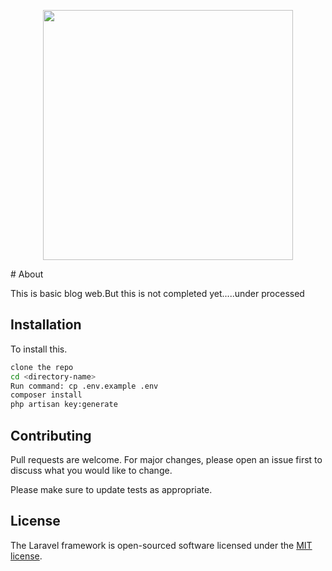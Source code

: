 <p align="center"><img src="https://res.cloudinary.com/dtfbvvkyp/image/upload/v1566331377/laravel-logolockup-cmyk-red.svg" width="400"></p>
# About

This is basic blog web.But this is not completed yet.....under processed

## Installation

To install this.

```bash
clone the repo
cd <directory-name>
Run command: cp .env.example .env
composer install
php artisan key:generate
```

## Contributing
Pull requests are welcome. For major changes, please open an issue first to discuss what you would like to change.

Please make sure to update tests as appropriate.

## License

The Laravel framework is open-sourced software licensed under the [MIT license](./LICENSE.md).
